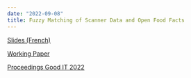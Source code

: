 ```yaml
---
date: "2022-09-08"
title: Fuzzy Matching of Scanner Data and Open Food Facts
---
```

  
[Slides (French)](http://www.jms-insee.fr/2022/S28_2_PPT_GALIANA_JMS2022.pdf)  
  
[Working Paper](http://www.jms-insee.fr/2022/S28_2_ACTE_GALIANA_JMS2022.pdf)

[Proceedings Good IT 2022](https://dl.acm.org/doi/10.1145/3524458.3547244)